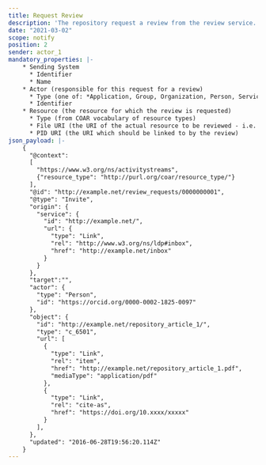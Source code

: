```yaml
---
title: Request Review
description: 'The repository request a review from the review service. '
date: "2021-03-02"
scope: notify
position: 2
sender: actor_1
mandatory_properties: |-
    * Sending System
      * Identifier
      * Name
    * Actor (responsible for this request for a review)
      * Type (one of: *Application, Group, Organization, Person, Service*)
      * Identifier
    * Resource (the resource for which the review is requested)
      * Type (from COAR vocabulary of resource types)
      * File URI (the URI of the actual resource to be reviewed - i.e. not a splash page!)
      * PID URI (the URI which should be linked to by the review)
json_payload: |-
    {
      "@context":
      [
        "https://www.w3.org/ns/activitystreams",
        {"resource_type": "http://purl.org/coar/resource_type/"}
      ],
      "@id": "http://example.net/review_requests/0000000001",
      "@type": "Invite",
      "origin": {
        "service": {
          "id": "http://example.net/",
          "url": {
            "type": "Link",
            "rel": "http://www.w3.org/ns/ldp#inbox",
            "href": "http://example.net/inbox"
          }
        }
      },
      "target":"",
      "actor": {
        "type": "Person",
        "id": "https://orcid.org/0000-0002-1825-0097"
      },
      "object": {
        "id": "http://example.net/repository_article_1/",
        "type": "c_6501",
        "url": [
          {
            "type": "Link",
            "rel": "item",
            "href": "http://example.net/repository_article_1.pdf",
            "mediaType": "application/pdf"
          },
          {
            "type": "Link",
            "rel": "cite-as",
            "href": "https://doi.org/10.xxxx/xxxxx"
          }
        ],
      },
      "updated": "2016-06-28T19:56:20.114Z"
    }
---
```


